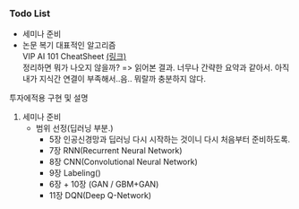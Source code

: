 ### Todo List
* 세미나 준비
* 논문 복기
대표적인 알고리즘<br/>
VIP AI 101 CheatSheet [(링크)](http://www.montreal.ai/ai4all.pdf)<br/>
정리하면 뭐가 나오지 않을까?
=> 읽어본 결과. 너무나 간략한 요약과 같아서. 아직 내가 지식간 연결이 부족해서..음.. 뭐랄까 충분하지 않다.

투자에적용
구현 및 설명

1. 세미나 준비
    * 범위 선정(딥러닝 부분.)
        * 5장 인공신경망과 딥러닝 다시 시작하는 것이니 다시 처음부터 준비하도록.
        * 7장 RNN(Recurrent Neural Network)
        * 8장 CNN(Convolutional Neural Network)
        * 9장 Labeling()
        * 6장 + 10장 (GAN / GBM+GAN)
        * 11장 DQN(Deep Q-Network)
    